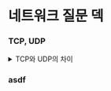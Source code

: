 # 네트워크 질문 덱

### TCP, UDP

<details>
  <summary>TCP와 UDP의 차이</summary>
  <h5> 초안 </h5> 
  
  <h5> chatgpt </h5> 
  
</details>

### asdf

